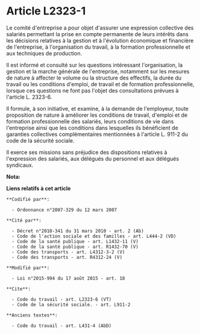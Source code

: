 # Article L2323-1

Le comité d'entreprise a pour objet d'assurer une expression collective des salariés permettant la prise en compte permanente
de leurs intérêts dans les décisions relatives à la gestion et à l'évolution économique et financière de l'entreprise, à
l'organisation du travail, à la formation professionnelle et aux techniques de production. 

Il est informé et consulté sur les questions intéressant l'organisation, la gestion et la marche générale de l'entreprise,
notamment sur les mesures de nature à affecter le volume ou la structure des effectifs, la durée du travail ou les conditions
d'emploi, de travail et de formation professionnelle, lorsque ces questions ne font pas l'objet des consultations prévues à
l'article L. 2323-6. 

Il formule, à son initiative, et examine, à la demande de l'employeur, toute proposition de nature à améliorer les conditions
de travail, d'emploi et de formation professionnelle des salariés, leurs conditions de vie dans l'entreprise ainsi que les
conditions dans lesquelles ils bénéficient de garanties collectives complémentaires mentionnées à l'article L. 911-2 du code
de la sécurité sociale. 

Il exerce ses missions sans préjudice des dispositions relatives à l'expression des salariés, aux délégués du personnel et
aux délégués syndicaux.

**Nota:**



**Liens relatifs à cet article**

	**Codifié par**:

	  - Ordonnance n°2007-329 du 12 mars 2007

	**Cité par**:

	  - Décret n°2010-341 du 31 mars 2010 - art. 2 (Ab)
	  - Code de l'action sociale et des familles - art. L444-2 (VD)
	  - Code de la santé publique - art. L1432-11 (V)
	  - Code de la santé publique - art. R1432-70 (V)
	  - Code des transports - art. L4312-3-2 (V)
	  - Code des transports - art. R4312-24 (V)

	**Modifié par**:

	  - Loi n°2015-994 du 17 août 2015 - art. 18

	**Cite**:

	  - Code du travail - art. L2323-6 (VT)
	  - Code de la sécurité sociale. - art. L911-2

	**Anciens textes**:

	  - Code du travail - art. L431-4 (AbD)
